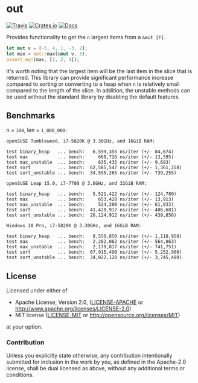 # out

[![Travis](https://travis-ci.org/evenorog/out.svg?branch=master)](https://travis-ci.org/evenorog/out)
[![Crates.io](https://img.shields.io/crates/v/out.svg)](https://crates.io/crates/out)
[![Docs](https://docs.rs/out/badge.svg)](https://docs.rs/out)

Provides functionality to get the `n` largest items from a `&mut [T]`.

```rust
let mut v = [-5, 4, 1, -3, 2];
let max = out::max(&mut v, 3);
assert_eq!(max, [1, 2, 4]);
```

It's worth noting that the largest item will be the last item in the slice that is returned.
This library can provide significant performance increase compared to sorting or
converting to a heap when `n` is relatively small compared to the length of the slice.
In addition, the unstable methods can be used without
the standard library by disabling the default features.

## Benchmarks

n = `100`, len = `1_000_000`:

```
openSUSE Tumbleweed, i7-5820K @ 3.30GHz, and 16GiB RAM:

test binary_heap   ... bench:   6,599,355 ns/iter (+/- 84,674)
test max           ... bench:     669,726 ns/iter (+/- 13,595)
test max_unstable  ... bench:     635,435 ns/iter (+/- 9,683)
test sort          ... bench:  62,585,547 ns/iter (+/- 1,361,258)
test sort_unstable ... bench:  34,595,265 ns/iter (+/- 739,255)

openSUSE Leap 15.0, i7-7700 @ 3.6GHz, and 32GiB RAM:

test binary_heap   ... bench:   5,521,422 ns/iter (+/- 124,780) 
test max           ... bench:     653,428 ns/iter (+/- 13,913) 
test max_unstable  ... bench:     524,200 ns/iter (+/- 61,033) 
test sort          ... bench:  41,428,917 ns/iter (+/- 486,681) 
test sort_unstable ... bench:  26,124,912 ns/iter (+/- 439,856)

Windows 10 Pro, i7-5820K @ 3.30GHz, and 16GiB RAM:

test binary_heap   ... bench:   8,550,850 ns/iter (+/- 1,118,958)
test max           ... bench:   2,282,062 ns/iter (+/- 564,063)
test max_unstable  ... bench:   2,179,817 ns/iter (+/- 741,751)
test sort          ... bench:  67,915,490 ns/iter (+/- 5,252,960)
test sort_unstable ... bench:  34,022,120 ns/iter (+/- 3,745,490)
```

## License

Licensed under either of

 * Apache License, Version 2.0, ([LICENSE-APACHE](LICENSE-APACHE) or http://www.apache.org/licenses/LICENSE-2.0)
 * MIT license ([LICENSE-MIT](LICENSE-MIT) or http://opensource.org/licenses/MIT)

at your option.

### Contribution

Unless you explicitly state otherwise, any contribution intentionally submitted
for inclusion in the work by you, as defined in the Apache-2.0 license, shall be dual licensed as above, without any
additional terms or conditions.

